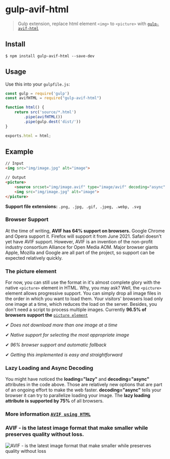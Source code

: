 # gulp-avif-html

> Gulp extension, replace html element `<img>` to `<picture>` with [`gulp-avif-html`](https://github.com/powerrampage/gulp-avif-html)

## Install

```
$ npm install gulp-avif-html --save-dev
```


## Usage

Use this into your `gulpfile.js`:

```js
const gulp = require('gulp')
const avifHTML = require("gulp-avif-html")

function html() {
    return src('source/*.html')
        .pipe(avifHTML())
        .pipe(gulp.dest('dist/'))
}

exports.html = html;
```

## Example

```html
// Input
<img src="img/image.jpg" alt="image">
```
```html
// Output
<picture>
    <source srcset="img/image.avif" type="image/avif" decoding="async" loading="lazy">
    <img src="img/image.jpg" alt="image">
</picture>
```

**Support file extensions:**  `.png, .jpg, .gif, .jpeg, .webp, .svg`

### Browser Support
At the time of writing, **AVIF has 64% support on browsers.** Google Chrome and Opera support it. Firefox will support it from June 2021. Safari doesn't yet have AVIF support. However, AVIF is an invention of the non-profit industry consortium Alliance for Open Media AOM. Major browser giants Apple, Mozilla and Google are all part of the project, so support can be expected relatively quickly.

### The picture element
For now, you can still use the format in it's almost complete glory with the native `<picture>` element in HTML. Why, you may ask? Well, the `<picture>` element allows progressive support. You can simply drop all image files in the order in which you want to load them. Your visitors' browsers load only one image at a time, which reduces the load on the server. Besides, you don't need a script to process multiple images.
Currently **96.5% of browsers support the** [`picture element`](https://caniuse.com/?search=picture)

✔ *Does not download more than one image at a time*

✔ *Native support for selecting the most appropriate image*

✔ *96% browser support and automatic fallback*

✔ *Getting this implemented is easy and straightforward*

### Lazy Loading and Async Decoding
You might have noticed the **loading="lazy"** and **decoding="async"** attributes in the code above. Those are relatively new options that are part of an ongoing effort to make the web faster. **decoding="async"** tells your browser it can try to parallelize loading your image. The **lazy loading attribute is supported by 75%** of all browsers.

### More information [`AVIF using HTML`](https://avif.io/blog/tutorials/html/)

### AVIF - is the latest image format that make smaller while preserves quality without loss.
<img src='https://res.cloudinary.com/cpress/image/upload/w_1280,e_sharpen:60/v1598436712/sypu0bosisnrl1t1ko40.png' alt="AVIF - is the latest image format that make smaller while preserves quality without loss" />
